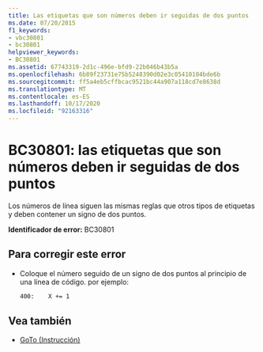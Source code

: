 ```yaml
---
title: Las etiquetas que son números deben ir seguidas de dos puntos
ms.date: 07/20/2015
f1_keywords:
- vbc30801
- bc30801
helpviewer_keywords:
- BC30801
ms.assetid: 67743319-2d1c-496e-bfd9-22b046b43b5a
ms.openlocfilehash: 6b89f23731e75b5248390d02e3c05410104bde6b
ms.sourcegitcommit: ff5a4eb5cffbcac9521bc44a907a118cd7e8638d
ms.translationtype: MT
ms.contentlocale: es-ES
ms.lasthandoff: 10/17/2020
ms.locfileid: "92163316"
---
```

# <a name="bc30801-labels-that-are-numbers-must-be-followed-by-colons"></a>BC30801: las etiquetas que son números deben ir seguidas de dos puntos

Los números de línea siguen las mismas reglas que otros tipos de etiquetas y deben contener un signo de dos puntos.

 **Identificador de error:** BC30801

## <a name="to-correct-this-error"></a>Para corregir este error

- Coloque el número seguido de un signo de dos puntos al principio de una línea de código. por ejemplo:

    ```vb
    400:    X += 1
    ```

## <a name="see-also"></a>Vea también

- [GoTo (Instrucción)](../statements/goto-statement.md)
